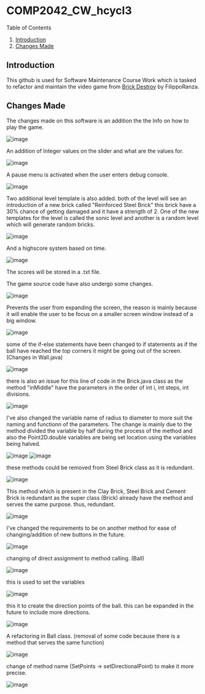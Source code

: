# COMP2042_CW_hcycl3
 
Table of Contents 

1. [Introduction](#introduction)
2. [Changes Made](#changes-made)

## Introduction

This github is used for Software Maintenance Course Work which is tasked to refactor and maintain the video game from <a href="https://github.com/FilippoRanza/Brick_Destroy"> Brick Destroy</a> by FilippoRanza.

## Changes Made

The changes made on this software is an addition the the Info on how to play the game.

![image](https://user-images.githubusercontent.com/63916811/141622130-778e708b-da2e-4ad8-85d4-e9876ba01cf7.png)

An addition of Integer values on the slider and what are the values for.

![image](https://user-images.githubusercontent.com/63916811/141623211-44a92320-45b0-445a-b380-50ced00b74cb.png)

A pause menu is activated when the user enters debug console.

![image](https://user-images.githubusercontent.com/63916811/141623835-33633092-678f-4702-b01f-2b537044d13b.png)

Two additional level template is also added. both of the level will see an introduction of a new brick called "Reinforced Steel Brick" this brick have a 30% chance of getting damaged and it have a strength of 2. One of the new templates for the level is called the sonic level and another is a random level which will generate random bricks.

![image](https://user-images.githubusercontent.com/63916811/141646176-f35d03c8-e490-4851-b3e9-e5ddf477b819.png)

And a highscore system based on time. 

![image](https://user-images.githubusercontent.com/63916811/141625728-c051a5a6-25ba-495e-97b7-4e655fd034a8.png)

The scores will be stored in a .txt file.

The game source code have also undergo some changes.

![image](https://user-images.githubusercontent.com/63916811/142233279-ad0bc61b-8448-4157-90f6-b5bc971239e5.png)

Prevents the user from expanding the screen, the reason is mainly because it will enable the user to be focus on a smaller screen window instead of a big window.

![image](https://user-images.githubusercontent.com/63916811/142454723-a96282d8-9119-4717-be47-43032a5a6c59.png)

some of the if-else statements have been changed to if statements as if the ball have reached the top corners it might be going out of the screen. (Changes in Wall.java)

![image](https://user-images.githubusercontent.com/63916811/142235289-a32f3446-5813-464e-bd6b-7b670ffc0b4e.png)

there is also an issue for this line of code in the Brick.java class as the method "inMiddle" have the parameters in the order of int i, int steps, int divisions.

![image](https://user-images.githubusercontent.com/63916811/142235868-d7f14275-f953-424d-a6ec-70916421b370.png)

I've also changed the variable name of radius to diameter to more suit the naming and functionn of the parameters. The change is mainly due to the method divided the variable by half during the process of the method and also the Point2D.double variables are being set location using the variables being halved.

![image](https://user-images.githubusercontent.com/63916811/142373987-f446429c-53e2-4ad6-9039-0521889a7519.png)
![image](https://user-images.githubusercontent.com/63916811/142374051-27e66722-b1d9-4a47-a6c4-764f57689456.png)

these methods could be removed from Steel Brick class as it is redundant.

![image](https://user-images.githubusercontent.com/63916811/142449884-fa66fadf-0f36-45b2-ac0c-b4b1438e3948.png)

This method which is present in the Clay Brick, Steel Brick and Cement Brick is redundant as the super class (Brick) already have the method and serves the same purpose. thus, redundant.

![image](https://user-images.githubusercontent.com/63916811/142450152-347cb7ab-79ed-4665-8037-7e16e43aafb0.png)

I've changed the requirements to be on another method for ease of changing/addition of new buttons in the future.

![image](https://user-images.githubusercontent.com/63916811/142560183-6ff4ec2f-4b6e-4338-8c8e-3bd36d6f0b05.png)

changing of direct assignment to method calling. (Ball)

![image](https://user-images.githubusercontent.com/63916811/142561952-0558522d-7ad5-4866-b43a-2a361e9e47bf.png)

this is used to set the variables

![image](https://user-images.githubusercontent.com/63916811/142562488-dacc1a46-f015-4614-b744-ab64733ec913.png)

this it to create the direction points of the ball. this can be expanded in the future to include more directions.

![image](https://user-images.githubusercontent.com/63916811/142565180-8b9e8c9c-3de6-40ce-843a-ea047736e47f.png)

A refactoring in Ball class. (removal of some code because there is a method that serves the same function)

![image](https://user-images.githubusercontent.com/63916811/142565932-ea46b5e3-f64b-4b3f-a4c3-380e351bd213.png)

change of method name (SetPoints -> setDirectionalPoint) to make it more precise.

![image](https://user-images.githubusercontent.com/63916811/142566472-f3f0f2f2-347c-4b94-926c-87ebb8234fbc.png)
